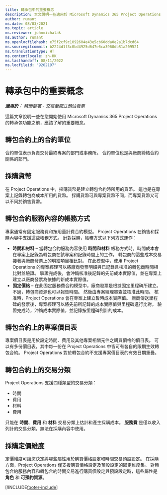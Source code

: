 ```yaml
---
title: 轉承包中的重要概念
description: 本文說明一些適用於 Microsoft Dynamics 365 Project Operations 中的轉承包的重要概念。
author: rumant
ms.date: 08/03/2021
ms.topic: article
ms.reviewer: johnmichalak
ms.author: rumant
ms.openlocfilehash: e75f2cf9c1092604e43e5cb60dda0e2a1b7dcd64
ms.sourcegitcommit: b2224d1f3c0bd4925d647e6ca3960db81a209521
ms.translationtype: HT
ms.contentlocale: zh-HK
ms.lasthandoff: 08/11/2022
ms.locfileid: "9262197"
---
```

# <a name="key-concepts-in-subcontracting"></a>轉承包中的重要概念


_**適用於：** 精簡部署 - 交易至開立預估發票_

這篇文章說明一些在您開始使用 Microsoft Dynamics 365 Project Operations 的轉承包功能之前，應該了解的重要概念。

## <a name="contracting-unit-on-the-subcontract"></a>轉包合約上的合約單位

合約單位表示負責交付最終專案的部門或事務所。 合約單位也是與廠商締結合約關係的部門。

## <a name="purchase-currency"></a>採購貨幣

在 Project Operations 中，採購貨幣是建立轉包合約時所用的貨幣。 這也是在專案上記錄轉包商成本所用的貨幣。 採購貨幣可與專案貨幣不同，而專案貨幣又可以不同於銷售貨幣。

## <a name="billing-methods-on-subcontract-lines"></a>轉包合約服務內容的帳務方式

專案通常有固定服務費和按用量計費合約模型。 Project Operations 在銷售和採購內容中支援這些帳務方式。 針對採購，帳務方式以下列方式運作：

- **時間和材料** – 當轉包合約服務內容使用 **時間和材料** 帳務方式時，時間成本會在專案上記錄為轉包商在該專案和記錄時間上的工作。 轉包商的這些成本交易接著與廠商發票上的明細項目相比對。 在此模型中，使用 Project Operations 的專案經理可以將廠商發票明細與已記錄且核准的轉包商時間相比對並驗證。 驗證完成後，會沖銷核准後記錄的先前成本實際值，並在專案上建立以廠商發票為依據的新成本實際值。
- **固定價格** – 在此固定服務費合約模型中，廠商發票是根據固定里程碑所建立。 不過，轉包商資源也可以報告時間。 然後由專案經理審查並核准此時間。 核准時，Project Operations 會在專案上建立暫時成本實際值。 廠商傳送里程碑的發票後，專案經理可以將先前所記錄的成本實際值與里程碑進行比對。 驗證完成時，沖銷成本實際值，並記錄按里程碑列計的成本。

## <a name="project-price-lists-on-subcontracts"></a>轉包合約上的專案價目表

專案價目表是用於設定時間、費用及其他專案相關元件之購買價格的價目表。 可以有多份價目表，其中每一份在 Project Operations 中皆可有各自的限期生效轉包合約。 Project Operations 對於轉包合約不支援專案價目表的有效日期重疊。

## <a name="transaction-classes-on-subcontracts"></a>轉包合約上的交易分類

Project Operations 支援四種類型的交易分類：

- 時間
- 費用
- 材料
- 費用

只能在 **時間**、**費用** 和 **材料** 交易分類上估計和產生採購成本。 **服務費** 是僅以收入列計的交易分類，無法在採購內容中使用。

## <a name="purchase-pricing-dimensions"></a>採購定價維度

定價維度可讓您決定將哪些屬性用於購買價格設定和時間交易預設設定。 在採購方面，Project Operations 僅支援購買價格設定及預設設定的固定維度集。 對轉包合約服務內容和轉包合約時間交易進行購買價設定與預設設定時，這些屬性是 **角色** 和 **可預約資源**。

[!INCLUDE[footer-include](../../includes/footer-banner.md)]
